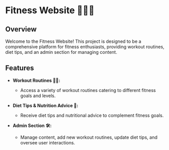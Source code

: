 # Fitness Website 🏋️‍♂️💪

## Overview

Welcome to the Fitness Website! This project is designed to be a comprehensive platform for fitness enthusiasts, providing workout routines, diet tips, and an admin section for managing content.

## Features

- **Workout Routines 🏋️‍♂️:**
  - Access a variety of workout routines catering to different fitness goals and levels.

- **Diet Tips & Nutrition Advice 🍏:**
  - Receive diet tips and nutritional advice to complement fitness goals.

- **Admin Section 🛠️:**
  - Manage content, add new workout routines, update diet tips, and oversee user interactions.
